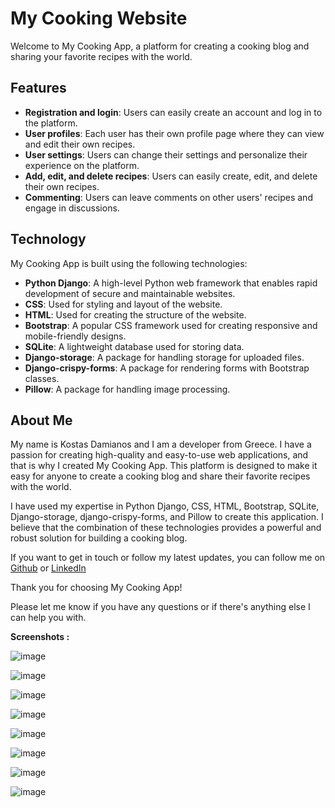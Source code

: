 # My Cooking Website

Welcome to My Cooking App, a platform for creating a cooking blog and sharing your favorite recipes with the world.

## Features

-   **Registration and login**: Users can easily create an account and log in to the platform.
-   **User profiles**: Each user has their own profile page where they can view and edit their own recipes.
-   **User settings**: Users can change their settings and personalize their experience on the platform.
-   **Add, edit, and delete recipes**: Users can easily create, edit, and delete their own recipes.
-   **Commenting**: Users can leave comments on other users' recipes and engage in discussions.

## Technology

My Cooking App is built using the following technologies:

-   **Python Django**: A high-level Python web framework that enables rapid development of secure and maintainable websites.
-   **CSS**: Used for styling and layout of the website.
-   **HTML**: Used for creating the structure of the website.
-   **Bootstrap**: A popular CSS framework used for creating responsive and mobile-friendly designs.
-   **SQLite**: A lightweight database used for storing data.
-   **Django-storage**: A package for handling storage for uploaded files.
-   **Django-crispy-forms**: A package for rendering forms with Bootstrap classes.
-   **Pillow**: A package for handling image processing.

## About Me

My name is Kostas Damianos and I am a developer from Greece. I have a passion for creating high-quality and easy-to-use web applications, and that is why I created My Cooking App. This platform is designed to make it easy for anyone to create a cooking blog and share their favorite recipes with the world.

I have used my expertise in Python Django, CSS, HTML, Bootstrap, SQLite, Django-storage, django-crispy-forms, and Pillow to create this application. I believe that the combination of these technologies provides a powerful and robust solution for building a cooking blog.

If you want to get in touch or follow my latest updates, you can follow me on [Github](https://github.com/kostas2370) or [LinkedIn]([https://www.linkedin.com/in/kostas-damianos-5bb058115/](https://www.linkedin.com/in/konstantinos-damianos-5bb058115/))

Thank you for choosing My Cooking App!

Please let me know if you have any questions or if there's anything else I can help you with.

**Screenshots :**





![image](https://user-images.githubusercontent.com/96636678/191924255-f1821329-3d59-493e-a4da-59ee473557a5.png)

![image](https://user-images.githubusercontent.com/96636678/191924301-c3ec6957-d12e-43ab-8805-744f5651cc10.png)


![image](https://user-images.githubusercontent.com/96636678/191924319-f4c0fc81-7024-4ed4-ab31-d3996d994e88.png)

![image](https://user-images.githubusercontent.com/96636678/191924330-f6d34082-68fd-44b3-abf0-fb26864f7a4a.png)

![image](https://user-images.githubusercontent.com/96636678/191924341-0df767e8-8b4c-458d-a2a2-3b9271cd9d91.png)

![image](https://user-images.githubusercontent.com/96636678/191924355-2f1af5a7-23d4-4568-b913-eab8297ffdae.png)

![image](https://user-images.githubusercontent.com/96636678/191924369-7059eb7d-416f-4065-8d44-886c5ee30dff.png)

![image](https://user-images.githubusercontent.com/96636678/191924382-dd05e8d0-209b-41b7-b8eb-d71ca2c3fa6c.png)
